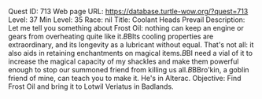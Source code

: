 Quest ID: 713
Web page URL: https://database.turtle-wow.org/?quest=713
Level: 37
Min Level: 35
Race: nil
Title: Coolant Heads Prevail
Description: Let me tell you something about Frost Oil: nothing can keep an engine or gears from overheating quite like it.$B$BIts cooling properties are extraordinary, and its longevity as a lubricant without equal. That's not all: it also aids in retaining enchantments on magical items.$B$BI need a vial of it to increase the magical capacity of my shackles and make them powerful enough to stop our summoned friend from killing us all.$B$BBro'kin, a goblin friend of mine, can teach you to make it. He's in Alterac.
Objective: Find Frost Oil and bring it to Lotwil Veriatus in Badlands.
